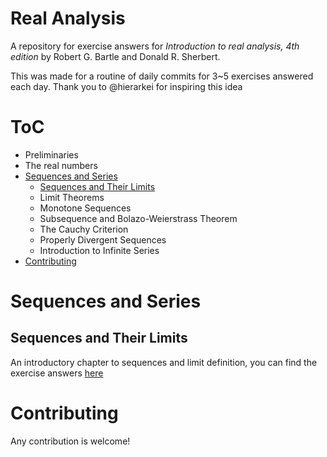 # Real Analysis

A repository for exercise answers for *Introduction to real analysis, 4th edition* by Robert G. Bartle and Donald R. Sherbert.

This was made for a routine of daily commits for 3~5 exercises answered each day.
Thank you to @hierarkei for inspiring this idea

# ToC
- Preliminaries
- The real numbers
- [Sequences and Series](#sequences-and-series)
    - [Sequences and Their Limits](#sequences-and-their-limits)
    - Limit Theorems
    - Monotone Sequences
    - Subsequence and Bolazo-Weierstrass Theorem
    - The Cauchy Criterion
    - Properly Divergent Sequences
    - Introduction to Infinite Series
- [Contributing](#contributing)

# Sequences and Series
## Sequences and Their Limits
An introductory chapter to sequences and limit definition, you can find the exercise answers [here](Sequences%20and%20Series/Sequences%20and%20Limits/exercise.pdf) 


# Contributing
Any contribution is welcome!
